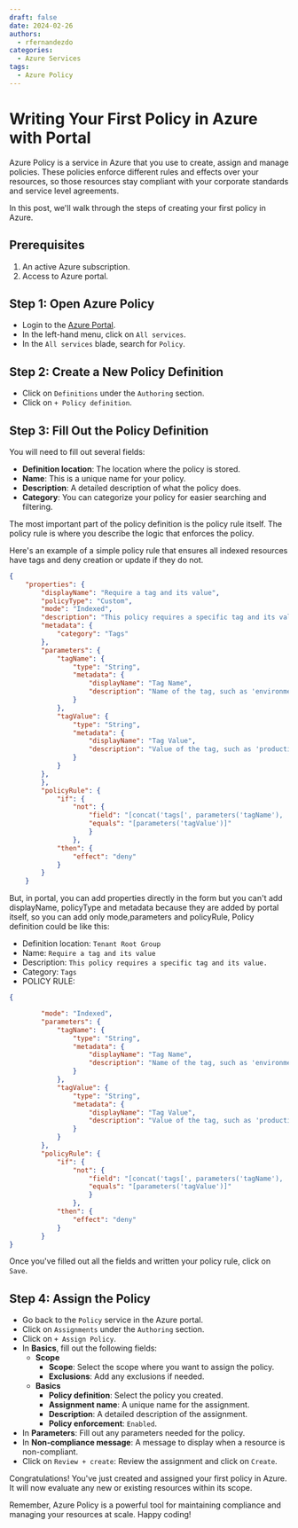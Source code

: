 ```yaml
---
draft: false
date: 2024-02-26
authors:
  - rfernandezdo
categories:
  - Azure Services
tags:
  - Azure Policy
---
```

# Writing Your First Policy in Azure with Portal

Azure Policy is a service in Azure that you use to create, assign and manage policies. These policies enforce different rules and effects over your resources, so those resources stay compliant with your corporate standards and service level agreements.

In this post, we'll walk through the steps of creating your first policy in Azure.

## Prerequisites
1. An active Azure subscription.
2. Access to Azure portal.

## Step 1: Open Azure Policy
- Login to the [Azure Portal](https://portal.azure.com/).
- In the left-hand menu, click on `All services`.
- In the `All services` blade, search for `Policy`.

## Step 2: Create a New Policy Definition
- Click on `Definitions` under the `Authoring` section.
- Click on `+ Policy definition`.

## Step 3: Fill Out the Policy Definition
You will need to fill out several fields:

- **Definition location**: The location where the policy is stored.
- **Name**: This is a unique name for your policy.
- **Description**: A detailed description of what the policy does.
- **Category**: You can categorize your policy for easier searching and filtering.

The most important part of the policy definition is the policy rule itself. The policy rule is where you describe the logic that enforces the policy. 

Here's an example of a simple policy rule that ensures all indexed resources have tags and deny creation or update if they do not.

```json
{
    "properties": {
        "displayName": "Require a tag and its value",
        "policyType": "Custom",
        "mode": "Indexed",
        "description": "This policy requires a specific tag and its value.",
        "metadata": {
            "category": "Tags"
        },
        "parameters": {
            "tagName": {
                "type": "String",
                "metadata": {
                    "displayName": "Tag Name",
                    "description": "Name of the tag, such as 'environment'"
                }
            },
            "tagValue": {
                "type": "String",
                "metadata": {
                    "displayName": "Tag Value",
                    "description": "Value of the tag, such as 'production'"
                }
            }
        },
        },
        "policyRule": {
            "if": {
                "not": {
                    "field": "[concat('tags[', parameters('tagName'), ']')]",
                    "equals": "[parameters('tagValue')]"
                    }
                },
            "then": {
                "effect": "deny"
            }
        }
    }
```

But, in portal, you can add properties directly in the form but you can't add displayName, policyType and metadata because they are added by portal itself, so you can add only mode,parameters and policyRule, Policy definition could be like this:

- Definition location: `Tenant Root Group`
- Name: `Require a tag and its value`
- Description: `This policy requires a specific tag and its value.`
- Category: `Tags`
- POLICY RULE:

```json
{

        "mode": "Indexed", 
        "parameters": {
            "tagName": {
                "type": "String",
                "metadata": {
                    "displayName": "Tag Name",
                    "description": "Name of the tag, such as 'environment'"
                }
            },
            "tagValue": {
                "type": "String",
                "metadata": {
                    "displayName": "Tag Value",
                    "description": "Value of the tag, such as 'production'"
                }
            }
        },
        "policyRule": {
            "if": {
                "not": {
                    "field": "[concat('tags[', parameters('tagName'), ']')]",
                    "equals": "[parameters('tagValue')]"
                    }
                },
            "then": {
                "effect": "deny"
            }
        }
}
```


Once you've filled out all the fields and written your policy rule, click on `Save`.

## Step 4: Assign the Policy
- Go back to the `Policy` service in the Azure portal.
- Click on `Assignments` under the `Authoring` section.
- Click on `+ Assign Policy`.
- In **Basics**, fill out the following fields:
    - **Scope**
        - **Scope**: Select the scope where you want to assign the policy.
        - **Exclusions**: Add any exclusions if needed.
    - **Basics**
        - **Policy definition**: Select the policy you created.
        - **Assignment name**: A unique name for the assignment.
        - **Description**: A detailed description of the assignment.
        - **Policy enforcement**: `Enabled`.
- In **Parameters**: Fill out any parameters needed for the policy.
- In **Non-compliance message**: A message to display when a resource is non-compliant.
- Click on `Review + create`: Review the assignment and click on `Create`.



Congratulations! You've just created and assigned your first policy in Azure. It will now evaluate any new or existing resources within its scope.

Remember, Azure Policy is a powerful tool for maintaining compliance and managing your resources at scale. Happy coding!
